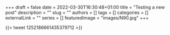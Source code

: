 +++ 
draft = false
date = 2022-03-30T16:30:48+01:00
title = "Testing a new post"
description = ""
slug = ""
authors = []
tags = []
categories = []
externalLink = ""
series = []
featuredImage = "images/N90.jpg"
+++

{{< tweet 1252186661435379712 >}}
